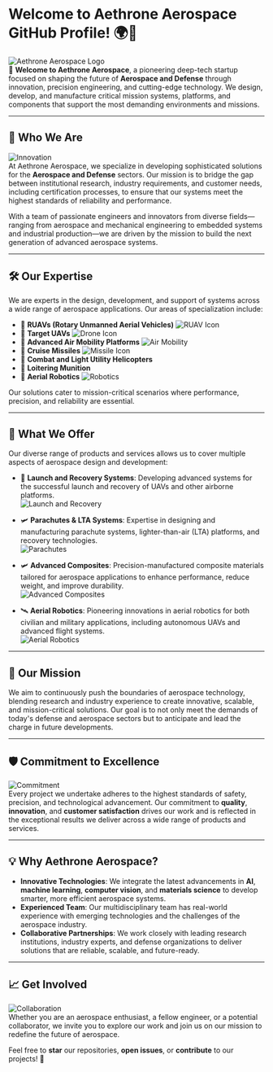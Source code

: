 # Welcome to Aethrone Aerospace GitHub Profile! 🌍🚀

![Aethrone Aerospace Logo](https://www.aethroneaerospace.com/assets/Variant3-pwZB4bRF.png)  
👋 **Welcome to Aethrone Aerospace**, a pioneering deep-tech startup focused on shaping the future of **Aerospace and Defense** through innovation, precision engineering, and cutting-edge technology. We design, develop, and manufacture critical mission systems, platforms, and components that support the most demanding environments and missions.

---

## 🌟 Who We Are
![Innovation](https://media.giphy.com/media/3oKIPuCYp0b3E9nMLC/giphy.gif)  
At Aethrone Aerospace, we specialize in developing sophisticated solutions for the **Aerospace and Defense** sectors. Our mission is to bridge the gap between institutional research, industry requirements, and customer needs, including certification processes, to ensure that our systems meet the highest standards of reliability and performance.

With a team of passionate engineers and innovators from diverse fields—ranging from aerospace and mechanical engineering to embedded systems and industrial production—we are driven by the mission to build the next generation of advanced aerospace systems.

---

## 🛠️ Our Expertise
We are experts in the design, development, and support of systems across a wide range of aerospace applications. Our areas of specialization include:

- 🚁 **RUAVs (Rotary Unmanned Aerial Vehicles)** ![RUAV Icon](https://media.giphy.com/media/kaBU6pgv0OsPHz2yxy/giphy.gif)
- 🎯 **Target UAVs** ![Drone Icon](https://media.giphy.com/media/L2JKtxZ8LhsnwZogpB/giphy.gif)
- 🚀 **Advanced Air Mobility Platforms** ![Air Mobility](https://media.giphy.com/media/26xBu3xmCBqDQVqwA/giphy.gif)
- 🎯 **Cruise Missiles** ![Missile Icon](https://media.giphy.com/media/3ov9k4GqQYxehg8Zni/giphy.gif)
- 🚁 **Combat and Light Utility Helicopters**
- 🎯 **Loitering Munition**
- 🤖 **Aerial Robotics** ![Robotics](https://media.giphy.com/media/jnEYpZlpnwGkfl76nP/giphy.gif)

Our solutions cater to mission-critical scenarios where performance, precision, and reliability are essential.

---

## 🚀 What We Offer
Our diverse range of products and services allows us to cover multiple aspects of aerospace design and development:

- 🚁 **Launch and Recovery Systems**: Developing advanced systems for the successful launch and recovery of UAVs and other airborne platforms.  
![Launch and Recovery](https://media.giphy.com/media/3oKHWmRDl77nU4Zoac/giphy.gif)
  
- 🛩️ **Parachutes & LTA Systems**: Expertise in designing and manufacturing parachute systems, lighter-than-air (LTA) platforms, and recovery technologies.  
![Parachutes](https://media.giphy.com/media/3ov9jDXExJ2tI0Om5G/giphy.gif)
  
- 🛩️ **Advanced Composites**: Precision-manufactured composite materials tailored for aerospace applications to enhance performance, reduce weight, and improve durability.  
![Advanced Composites](https://media.giphy.com/media/xUPGGDNsLvqsBOhuU0/giphy.gif)
  
- 🛰️ **Aerial Robotics**: Pioneering innovations in aerial robotics for both civilian and military applications, including autonomous UAVs and advanced flight systems.  
![Aerial Robotics](https://media.giphy.com/media/fqDxl9C0RBex2hYbTx/giphy.gif)

---

## 🎯 Our Mission
We aim to continuously push the boundaries of aerospace technology, blending research and industry experience to create innovative, scalable, and mission-critical solutions. Our goal is to not only meet the demands of today's defense and aerospace sectors but to anticipate and lead the charge in future developments.

---

## 🛡️ Commitment to Excellence
![Commitment](https://media.giphy.com/media/3ov9jCjG6YZ43YVCT2/giphy.gif)  
Every project we undertake adheres to the highest standards of safety, precision, and technological advancement. Our commitment to **quality**, **innovation**, and **customer satisfaction** drives our work and is reflected in the exceptional results we deliver across a wide range of products and services.

---

## 💡 Why Aethrone Aerospace?
- **Innovative Technologies**: We integrate the latest advancements in **AI**, **machine learning**, **computer vision**, and **materials science** to develop smarter, more efficient aerospace systems.
- **Experienced Team**: Our multidisciplinary team has real-world experience with emerging technologies and the challenges of the aerospace industry.
- **Collaborative Partnerships**: We work closely with leading research institutions, industry experts, and defense organizations to deliver solutions that are reliable, scalable, and future-ready.

---

## 📈 Get Involved
![Collaboration](https://media.giphy.com/media/3o7TKrG01cbbozebcI/giphy.gif)  
Whether you are an aerospace enthusiast, a fellow engineer, or a potential collaborator, we invite you to explore our work and join us on our mission to redefine the future of aerospace.

Feel free to **star** our repositories, **open issues**, or **contribute** to our projects! 🚀
